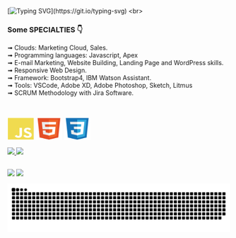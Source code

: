 
[![Typing SVG](https://readme-typing-svg.demolab.com/?lines=Hi!+My+name+is+Danielle!;I'm+a+Software+Developer!)](https://git.io/typing-svg)
<br>
### Some SPECIALTIES 👇 <br>
➟ Clouds: Marketing Cloud, Sales.<br>
➟ Programming languages: Javascript, Apex<br>
➟ E-mail Marketing, Website Building, Landing Page and WordPress skills.<br>
➟ Responsive Web Design.<br>
➟ Framework: Bootstrap4, IBM Watson Assistant.<br>
➟ Tools: VSCode, Adobe XD, Adobe Photoshop, Sketch, Litmus<br>
➟ SCRUM Methodology with Jira Software.<br><br>

 <div style="display: inline_block"><br>

  <img align="center" alt="Dani-Js" height="50" width="60" src="https://raw.githubusercontent.com/devicons/devicon/master/icons/javascript/javascript-plain.svg">
  <img align="center" alt="Dani-HTML" height="50" width="60" src="https://raw.githubusercontent.com/devicons/devicon/master/icons/html5/html5-original.svg">
  <img align="center" alt="Dani-CSS" height="50" width="60" src="https://raw.githubusercontent.com/devicons/devicon/master/icons/css3/css3-original.svg">
</div>
 
 <br>
 
<div align="left">
  <a href="https://github.com/danielleoliveira-dev">
  <img height="190em" src="https://github-readme-stats.vercel.app/api?username=danielleoliveira-dev&show_icons=true&theme=dark&include_all_commits=true&count_private=true"/>
  <img height="193em" src="https://github-readme-stats.vercel.app/api/top-langs/?username=danielleoliveira-dev&layout=compact&langs_count=7&theme=dark"/>
</div>
  
  ##
 
<div> 
  <a href = "mailto:danioliv.pro@gmail.com"><img src="https://img.shields.io/badge/Gmail-D14836?style=for-the-badge&logo=gmail&logoColor=white" target="_blank"></a>
  <a href="https://www.linkedin.com/in/danielleoliveira-dev/" target="_blank"><img src="https://img.shields.io/badge/-LinkedIn-%230077B5?style=for-the-badge&logo=linkedin&logoColor=white" target="_blank"></a> 

  ![Snake animation](https://github.com/danielleoliveira-dev/danielleoliveira-dev/blob/output/github-contribution-grid-snake.svg)
  
</div>
 
 

   
  
